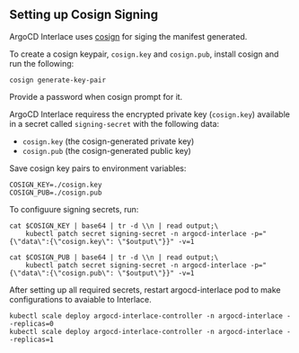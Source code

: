 ## Setting up Cosign Signing

ArgoCD Interlace uses [cosign](https://github.com/sigstore/cosign) for siging the manifest generated.

To create a cosign keypair, `cosign.key` and `cosign.pub`, install cosign and run the following:
```shell
cosign generate-key-pair
```
Provide a password when cosign prompt for it.

ArgoCD Interlace requiress the encrypted private key (`cosign.key`) available in a secret called `signing-secret` with the following data:

* `cosign.key` (the cosign-generated private key)
* `cosign.pub` (the cosign-generated public key)

Save cosign key pairs to environment variables:
```shell
COSIGN_KEY=./cosign.key
COSIGN_PUB=./cosign.pub
```

To configuure signing secrets, run:
```shell
cat $COSIGN_KEY | base64 | tr -d \\n | read output;\
    kubectl patch secret signing-secret -n argocd-interlace -p="{\"data\":{\"cosign.key\": \"$output\"}}" -v=1

cat $COSIGN_PUB | base64 | tr -d \\n | read output;\
    kubectl patch secret signing-secret -n argocd-interlace -p="{\"data\":{\"cosign.pub\": \"$output\"}}" -v=1
 ```

 After setting up all required secrets, restart argocd-interlace pod to make configurations to avaiable to Interlace.

 ```shell
 kubectl scale deploy argocd-interlace-controller -n argocd-interlace --replicas=0
 kubectl scale deploy argocd-interlace-controller -n argocd-interlace --replicas=1
 ```